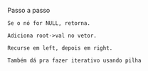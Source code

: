 Passo a passo

    Se o nó for NULL, retorna.

    Adiciona root->val no vetor.

    Recurse em left, depois em right.

    Também dá pra fazer iterativo usando pilha
